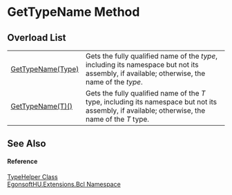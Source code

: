 # GetTypeName Method


## Overload List
<table>
<tr>
<td><a href="M_EgonsoftHU_Extensions_Bcl_TypeHelper_GetTypeName.md">GetTypeName(Type)</a></td>
<td>Gets the fully qualified name of the <em>type</em>, including its namespace but not its assembly, if available; otherwise, the name of the <em>type</em>.</td></tr>
<tr>
<td><a href="M_EgonsoftHU_Extensions_Bcl_TypeHelper_GetTypeName__1.md">GetTypeName(T)()</a></td>
<td>Gets the fully qualified name of the <em>T</em> type, including its namespace but not its assembly, if available; otherwise, the name of the <em>T</em> type.</td></tr>
</table>

## See Also


#### Reference
<a href="T_EgonsoftHU_Extensions_Bcl_TypeHelper.md">TypeHelper Class</a>  
<a href="N_EgonsoftHU_Extensions_Bcl.md">EgonsoftHU.Extensions.Bcl Namespace</a>  
